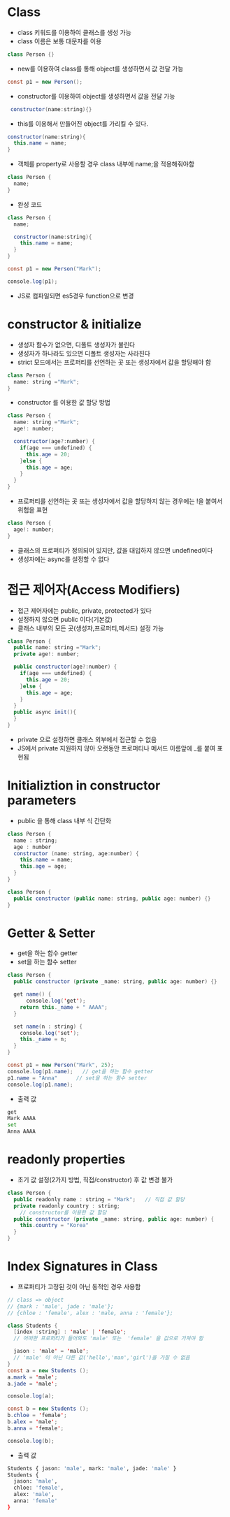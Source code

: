 # Class
- class 키워드를 이용하여 클래스를 생성 가능
- class 이름은 보통 대문자를 이용
```java
class Person {}
```
- new를 이용하여 class를 통해 object를 생성하면서 값 전달 가능
```java
const p1 = new Person();
```
- constructor를 이용하여 object를 생성하면서 값을 전달 가능
```java
 constructor(name:string){}
```
- this를 이용해서 만들어진 object를 가리킬 수 있다.
```java
constructor(name:string){
  this.name = name;
}
```
- 객체를 property로 사용할 경우 class 내부에 name;을 적용해줘야함
```java
class Person {
  name;
}
```
- 완성 코드
```java
class Person {
  name;

  constructor(name:string){
    this.name = name;
  }
}

const p1 = new Person("Mark");

console.log(p1);
```
- JS로 컴파일되면 es5경우 function으로 변경

# constructor & initialize
- 생성자 함수가 없으면, 디폴트 생성자가 불린다
- 생성자가 하나라도 있으면 디폴트 생성자는 사라진다
- strict 모드에서는 프로퍼티를 선언하는 곳 또는 생성자에서 값을 할당해야 함
```java
class Person {
  name: string ="Mark";
}
```
- constructor 를 이용한 값 할당 방법
```java
class Person {
  name: string ="Mark";
  age!: number;

  constructor(age?:number) {
    if(age === undefined) {
      this.age = 20;
    }else {
      this.age = age;
    }
  }
}
```
- 프로퍼티를 선언하는 곳 또는 생성자에서 값을 할당하지 않는 경우에는 !을 붙여서 위험을 표현
```java
class Person {
  age!: number;
}
```
- 클래스의 프로퍼티가 정의되어 있지만, 값을 대입하지 않으면 undefined이다
- 생성자에는 async를 설정할 수 없다

# 접근 제어자(Access Modifiers)
- 접근 제어자에는 public, private, protected가 있다
- 설정하지 않으면 public 이다(기본값)
- 클래스 내부의 모든 곳(생성자,프로퍼티,메서드) 설정 가능
```java
class Person {
  public name: string ="Mark";
  private age!: number;

  public constructor(age?:number) {
    if(age === undefined) {
      this.age = 20;
    }else {
      this.age = age;
    }
  }
  public async init(){
  }
}
```
- private 으로 설정하면 클래스 외부에서 접근할 수 없음
- JS에서 private 지원하지 않아 오랫동안 프로퍼티나 메서드 이름앞에 _를 붙여 표현됨

# Initializtion in constructor parameters
- public 을 통해 class 내부 식 간단화
```java
class Person {
  name : string;
  age : number
  constructor (name: string, age:number) {
    this.name = name;
    this.age = age;
  }
}
```
```java
class Person {
  public constructor (public name: string, public age: number) {}
}
```

# Getter & Setter
- get을 하는 함수 getter
- set을 하는 함수 setter
```java
class Person {
  public constructor (private _name: string, public age: number) {}

  get name() {
      console.log('get');
    return this._name + " AAAA";
  }

  set name(n : string) {
    console.log('set');
    this._name = n;
  }
}

const p1 = new Person("Mark", 25);
console.log(p1.name);   // get을 하는 함수 getter
p1.name = "Anna"      // set을 하는 함수 setter
console.log(p1.name);
```
- 출력 값  
```bash
get  
Mark AAAA   
set  
Anna AAAA    
```

# readonly properties
- 초기 값 설정(2가지 방법, 직접/constructor) 후 값 변경 불가
```java
class Person {
  public readonly name : string = "Mark";   // 직접 값 할당
  private readonly country : string;
    // constructor를 이용한 값 할당
  public constructor (private _name: string, public age: number) {
    this.country = "Korea"
  }
}
```

# Index Signatures in Class
- 프로퍼티가 고정된 것이 아닌 동적인 경우 사용함
```java
// class => object
// {mark : 'male', jade : 'male'};
// {chloe : 'female', alex : 'male, anna : 'female'};

class Students {
  [index :string] : 'male' | 'female';
  // 어떠한 프로퍼티가 들어와도 'male' 또는  'female' 을 값으로 가져야 함

  jason : 'male' = 'male';
  // 'male' 이 아닌 다른 값('hello','man','girl')을 가질 수 없음
}
const a = new Students ();
a.mark = 'male';
a.jade = 'male';

console.log(a);

const b = new Students ();
b.chloe = 'female';
b.alex = 'male';
b.anna = 'female';

console.log(b);
```
- 출력 값
```bash
Students { jason: 'male', mark: 'male', jade: 'male' }
Students {
  jason: 'male',
  chloe: 'female',
  alex: 'male',
  anna: 'female'
}
```
